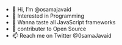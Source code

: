 - 👋 Hi, I’m @osamajavaid
- 👀 Interested in Programming
- 🌱 Wanna taste all JavaScript frameworks
- 💞️ contributer to Open Source
- 📫 Reach me on Twitter @0samaJavaid

<!---
osamajavaid/osamajavaid is a ✨ special ✨ repository because its `README.md` (this file) appears on your GitHub profile.
You can click the Preview link to take a look at your changes.
--->
